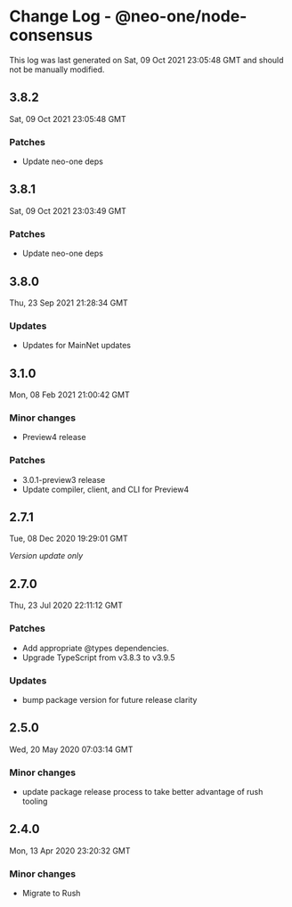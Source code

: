 # Change Log - @neo-one/node-consensus

This log was last generated on Sat, 09 Oct 2021 23:05:48 GMT and should not be manually modified.

## 3.8.2
Sat, 09 Oct 2021 23:05:48 GMT

### Patches

- Update neo-one deps

## 3.8.1
Sat, 09 Oct 2021 23:03:49 GMT

### Patches

- Update neo-one deps

## 3.8.0
Thu, 23 Sep 2021 21:28:34 GMT

### Updates

- Updates for MainNet updates

## 3.1.0
Mon, 08 Feb 2021 21:00:42 GMT

### Minor changes

- Preview4 release

### Patches

- 3.0.1-preview3 release
- Update compiler, client, and CLI for Preview4

## 2.7.1
Tue, 08 Dec 2020 19:29:01 GMT

*Version update only*

## 2.7.0
Thu, 23 Jul 2020 22:11:12 GMT

### Patches

- Add appropriate @types dependencies.
- Upgrade TypeScript from v3.8.3 to v3.9.5

### Updates

- bump package version for future release clarity

## 2.5.0
Wed, 20 May 2020 07:03:14 GMT

### Minor changes

- update package release process to take better advantage of rush tooling

## 2.4.0
Mon, 13 Apr 2020 23:20:32 GMT

### Minor changes

- Migrate to Rush

